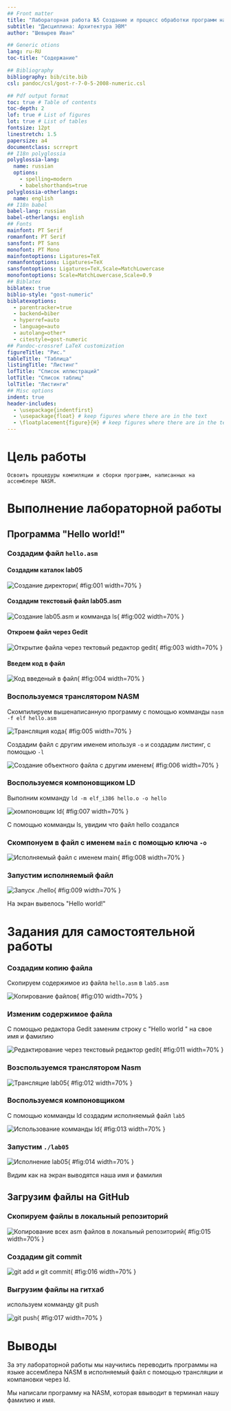 ```yaml
---
## Front matter
title: "Лабораторная работа №5 Создание и процесс обработки программ на языке ассемблера NASM"
subtitle: "Дисциплина: Архитектура ЭВМ"
author: "Шевырев Иван"

## Generic otions
lang: ru-RU
toc-title: "Содержание"

## Bibliography
bibliography: bib/cite.bib
csl: pandoc/csl/gost-r-7-0-5-2008-numeric.csl

## Pdf output format
toc: true # Table of contents
toc-depth: 2
lof: true # List of figures
lot: true # List of tables
fontsize: 12pt
linestretch: 1.5
papersize: a4
documentclass: scrreprt
## I18n polyglossia
polyglossia-lang:
  name: russian
  options:
	- spelling=modern
	- babelshorthands=true
polyglossia-otherlangs:
  name: english
## I18n babel
babel-lang: russian
babel-otherlangs: english
## Fonts
mainfont: PT Serif
romanfont: PT Serif
sansfont: PT Sans
monofont: PT Mono
mainfontoptions: Ligatures=TeX
romanfontoptions: Ligatures=TeX
sansfontoptions: Ligatures=TeX,Scale=MatchLowercase
monofontoptions: Scale=MatchLowercase,Scale=0.9
## Biblatex
biblatex: true
biblio-style: "gost-numeric"
biblatexoptions:
  - parentracker=true
  - backend=biber
  - hyperref=auto
  - language=auto
  - autolang=other*
  - citestyle=gost-numeric
## Pandoc-crossref LaTeX customization
figureTitle: "Рис."
tableTitle: "Таблица"
listingTitle: "Листинг"
lofTitle: "Список иллюстраций"
lotTitle: "Список таблиц"
lolTitle: "Листинги"
## Misc options
indent: true
header-includes:
  - \usepackage{indentfirst}
  - \usepackage{float} # keep figures where there are in the text
  - \floatplacement{figure}{H} # keep figures where there are in the text
---
```


# Цель работы
	
	Освоить процедуры компиляции и сборки программ, написанных на ассемблере NASM.
	
# Выполнение лабораторной работы

## Программа "Hello world!"

### Создадим файл `hello.asm`

#### Создадим каталок lab05

![Создание директори](image/1.png){ #fig:001 width=70% }

#### Создадим текстовый файл lab05.asm 

![Создание lab05.asm и комманда ls](image/2.png){ #fig:002 width=70% }

#### Откроем файл через Gedit

![Открытие файла через тектовый редактор gedit](image/3.png){ #fig:003 width=70% }

#### Введем код в файл

![Код  введеный в файл](image/4.png){ #fig:004 width=70% }

### Воспользуемся транслятором NASM

Скомпилируем вышенаписанную программу с помощью комманды `nasm -f elf hello.asm`

![Трансляция кода](image/5.png){ #fig:005 width=70% }


Создадим файл с другим именем ипользуя  `-o` и создадим листинг, с помощью `-l`

![Создание объектного файла с другим именем](image/6.png){ #fig:006 width=70% }

### Воспользуемся компоновщиком LD 

Выполним комманду `ld -m elf_i386 hello.o -o hello` 

![компоновщик  `ld`](image/7.png){ #fig:007 width=70% }

С помощью комманды ls, увидим что файл hello создался


### Скомпонуем в  файл с именем  `main`  с помощью ключа `-o`


![Исполняемый файл с именем main](image/8.png){ #fig:008 width=70% }


### Запустим исполняемый файл

![Запуск  ./hello](image/9.png){ #fig:009 width=70% }

На экран вывелось "Hello world!"

# Задания для самостоятельной работы

###  Создадим копию файла 

Скопируем содержимое из файла `hello.asm` в `lab5.asm`

![Копирование  файлов](image/10.png){ #fig:010 width=70% }

### Изменим содержимое файла 

С помощью редактора Gedit заменим строку с "Hello world " на свое имя и фамилию

![Редактирование через текстовый редактор gedit](image/11.png){ #fig:011 width=70% }


### Возспользуемся транслятором Nasm

![Трансляцие lab05](image/12.png){ #fig:012 width=70% }

### Воспользуемся компоновщиком 

С помощью комманды ld создадим исполняемый файл `lab5`

![Использование комманды ld](image/13.png){ #fig:013 width=70% }

### Запустим `./lab05`


![Исполнение lab05](image/14.png){ #fig:014 width=70% }

Видим как на экран выводятся наша имя и фамилия

## Загрузим файлы на GitHub

### Скопируем файлы в локальный репозиторий 
![Копирование всех asm файлов в локальный репозиторий](image/15.png){ #fig:015 width=70% }

### Создадим git commit 
![git add и git commit ](image/16.png){ #fig:016 width=70% }

### Выгрузим файлы на гитхаб

используем комманду git push

![git push](image/17.png){ #fig:017 width=70% }

# Выводы

За эту  лабораторной работы мы научились переводить программы на языке ассемблера NASM в исполняемый файл с помощью трансляции и компановки через ld.

Мы написали программу на NASM, которая ввыводит в терминал нашу фамилию и имя. 

